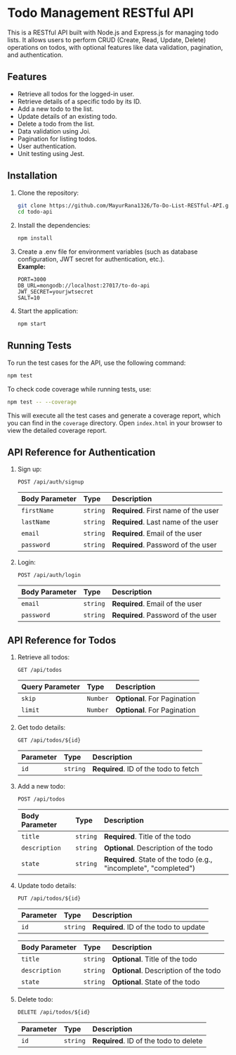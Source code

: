 # Todo Management RESTful API

This is a RESTful API built with Node.js and Express.js for managing todo lists. It allows users to perform CRUD (Create, Read, Update, Delete) operations on todos, with optional features like data validation, pagination, and authentication.

## Features

- Retrieve all todos for the logged-in user.
- Retrieve details of a specific todo by its ID.
- Add a new todo to the list.
- Update details of an existing todo.
- Delete a todo from the list.
- Data validation using Joi.
- Pagination for listing todos.
- User authentication.
- Unit testing using Jest.

## Installation

1. Clone the repository:
   ```bash
   git clone https://github.com/MayurRana1326/To-Do-List-RESTful-API.git
   cd todo-api
   ```

2. Install the dependencies:
   ```bash
   npm install
   ```

3. Create a .env file for environment variables (such as database configuration, JWT secret for authentication, etc.).  
   **Example:**
   ```
   PORT=3000
   DB_URL=mongodb://localhost:27017/to-do-api
   JWT_SECRET=yourjwtsecret
   SALT=10
   ```

4. Start the application:
   ```bash
   npm start
   ```

## Running Tests

To run the test cases for the API, use the following command:

```bash
npm test
```

To check code coverage while running tests, use:

```bash
npm test -- --coverage
```

This will execute all the test cases and generate a coverage report, which you can find in the `coverage` directory. Open `index.html` in your browser to view the detailed coverage report.

## API Reference for Authentication

1. Sign up:
   ```http
   POST /api/auth/signup
   ```

   | Body Parameter | Type     | Description                    |
   | :--------      | :------- | :----------------------------- |
   | `firstName`    | `string` | **Required**. First name of the user |
   | `lastName`     | `string` | **Required**. Last name of the user |
   | `email`        | `string` | **Required**. Email of the user |
   | `password`     | `string` | **Required**. Password of the user |

2. Login:
   ```http
   POST /api/auth/login
   ```

   | Body Parameter | Type     | Description                    |
   | :--------      | :------- | :----------------------------- |
   | `email`        | `string` | **Required**. Email of the user |
   | `password`     | `string` | **Required**. Password of the user |

## API Reference for Todos

1. Retrieve all todos:
   ```http
   GET /api/todos
   ```

   | Query Parameter | Type     | Description                |
   | :--------       | :------- | :------------------------- |
   | `skip`          | `Number` | **Optional**. For Pagination |
   | `limit`         | `Number` | **Optional**. For Pagination |

2. Get todo details:
   ```http
   GET /api/todos/${id}
   ```

   | Parameter | Type     | Description                       |
   | :-------- | :------- | :-------------------------------- |
   | `id`      | `string` | **Required**. ID of the todo to fetch |

3. Add a new todo:
   ```http
   POST /api/todos
   ```

   | Body Parameter | Type     | Description                    |
   | :--------      | :------- | :----------------------------- |
   | `title`        | `string` | **Required**. Title of the todo |
   | `description`  | `string` | **Optional**. Description of the todo |
   | `state`        | `string` | **Required**. State of the todo (e.g., "incomplete", "completed") |

4. Update todo details:
   ```http
   PUT /api/todos/${id}
   ```

   | Parameter | Type     | Description                       |
   | :-------- | :------- | :-------------------------------- |
   | `id`      | `string` | **Required**. ID of the todo to update |

   | Body Parameter | Type     | Description                    |
   | :--------      | :------- | :----------------------------- |
   | `title`        | `string` | **Optional**. Title of the todo |
   | `description`  | `string` | **Optional**. Description of the todo |
   | `state`        | `string` | **Optional**. State of the todo |

5. Delete todo:
   ```http
   DELETE /api/todos/${id}
   ```

   | Parameter | Type     | Description                       |
   | :-------- | :------- | :-------------------------------- |
   | `id`      | `string` | **Required**. ID of the todo to delete |
